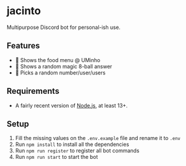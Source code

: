 # jacinto

Multipurpose Discord bot for personal-ish use.

## Features

-   🥞 Shows the food menu @ UMinho
-   🎱 Shows a random magic 8-ball answer
-   🎲 Picks a random number/user/users

## Requirements

-   A fairly recent version of [Node.js](https://nodejs.org/), at least 13+.

## Setup

1. Fill the missing values on the `.env.example` file and rename it to `.env`
2. Run `npm install` to install all the dependencies
3. Run `npm run register` to register all bot commands
4. Run `npm run start` to start the bot
